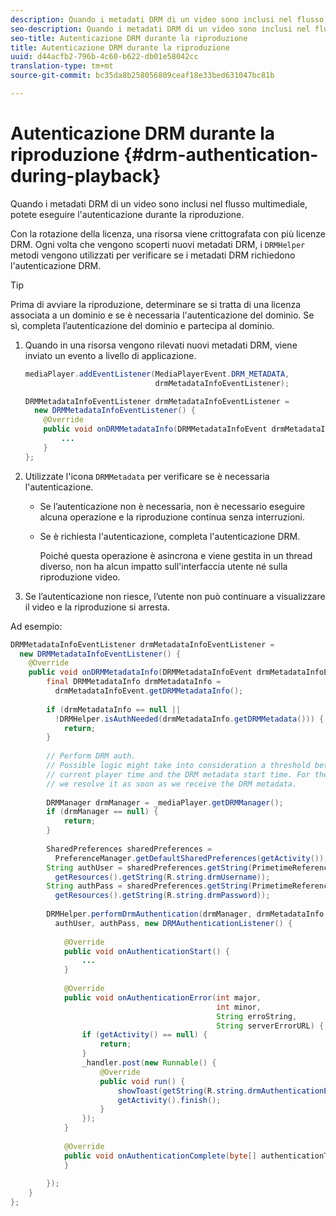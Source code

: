 ```yaml
---
description: Quando i metadati DRM di un video sono inclusi nel flusso multimediale, potete eseguire l'autenticazione durante la riproduzione.
seo-description: Quando i metadati DRM di un video sono inclusi nel flusso multimediale, potete eseguire l'autenticazione durante la riproduzione.
seo-title: Autenticazione DRM durante la riproduzione
title: Autenticazione DRM durante la riproduzione
uuid: d44acfb2-796b-4c60-b622-db01e58042cc
translation-type: tm+mt
source-git-commit: bc35da8b258056809ceaf18e33bed631047bc81b

---
```



# Autenticazione DRM durante la riproduzione {#drm-authentication-during-playback}

Quando i metadati DRM di un video sono inclusi nel flusso multimediale, potete eseguire l&#39;autenticazione durante la riproduzione.

Con la rotazione della licenza, una risorsa viene crittografata con più licenze DRM. Ogni volta che vengono scoperti nuovi metadati DRM, i `DRMHelper` metodi vengono utilizzati per verificare se i metadati DRM richiedono l&#39;autenticazione DRM.

>[!TIP]
>
>Prima di avviare la riproduzione, determinare se si tratta di una licenza associata a un dominio e se è necessaria l&#39;autenticazione del dominio. Se sì, completa l’autenticazione del dominio e partecipa al dominio.

1. Quando in una risorsa vengono rilevati nuovi metadati DRM, viene inviato un evento a livello di applicazione.

   ```java
   mediaPlayer.addEventListener(MediaPlayerEvent.DRM_METADATA,  
                                drmMetadataInfoEventListener); 
   
   DRMMetadataInfoEventListener drmMetadataInfoEventListener =  
     new DRMMetadataInfoEventListener() { 
       @Override 
       public void onDRMMetadataInfo(DRMMetadataInfoEvent drmMetadataInfoEvent) { 
           ... 
       } 
   };
   ```

1. Utilizzate l&#39;icona `DRMMetadata` per verificare se è necessaria l&#39;autenticazione.

   * Se l’autenticazione non è necessaria, non è necessario eseguire alcuna operazione e la riproduzione continua senza interruzioni.
   * Se è richiesta l&#39;autenticazione, completa l&#39;autenticazione DRM.

      Poiché questa operazione è asincrona e viene gestita in un thread diverso, non ha alcun impatto sull&#39;interfaccia utente né sulla riproduzione video.

1. Se l’autenticazione non riesce, l’utente non può continuare a visualizzare il video e la riproduzione si arresta.

<!--<a id="example_939B95F831A245869F9248E2767F260C"></a>-->

Ad esempio:

```java
DRMMetadataInfoEventListener drmMetadataInfoEventListener =  
  new DRMMetadataInfoEventListener() { 
    @Override 
    public void onDRMMetadataInfo(DRMMetadataInfoEvent drmMetadataInfoEvent) { 
        final DRMMetadataInfo drmMetadataInfo =  
          drmMetadataInfoEvent.getDRMMetadataInfo(); 
 
        if (drmMetadataInfo == null ||  
          !DRMHelper.isAuthNeeded(drmMetadataInfo.getDRMMetadata())) { 
            return; 
        } 
 
        // Perform DRM auth. 
        // Possible logic might take into consideration a threshold between the  
        // current player time and the DRM metadata start time. For the time being,  
        // we resolve it as soon as we receive the DRM metadata. 
 
        DRMManager drmManager = _mediaPlayer.getDRMManager(); 
        if (drmManager == null) { 
            return; 
        } 
 
        SharedPreferences sharedPreferences =  
          PreferenceManager.getDefaultSharedPreferences(getActivity()); 
        String authUser = sharedPreferences.getString(PrimetimeReference.SETTINGS_DRM_USERNAME,  
          getResources().getString(R.string.drmUsername)); 
        String authPass = sharedPreferences.getString(PrimetimeReference.SETTINGS_DRM_PASSWORD,  
          getResources().getString(R.string.drmPassword)); 
 
        DRMHelper.performDrmAuthentication(drmManager, drmMetadataInfo.getDRMMetadata(),  
          authUser, authPass, new DRMAuthenticationListener() { 
 
            @Override 
            public void onAuthenticationStart() { 
                ... 
            } 
 
            @Override 
            public void onAuthenticationError(int major,  
                                              int minor,  
                                              String erroString,  
                                              String serverErrorURL) { 
                if (getActivity() == null) { 
                    return; 
                } 
                _handler.post(new Runnable() { 
                    @Override 
                    public void run() { 
                        showToast(getString(R.string.drmAuthenticationError)); 
                        getActivity().finish(); 
                    } 
                }); 
            } 
 
            @Override 
            public void onAuthenticationComplete(byte[] authenticationToken) { 
            } 
 
        }); 
    } 
}; 
```
